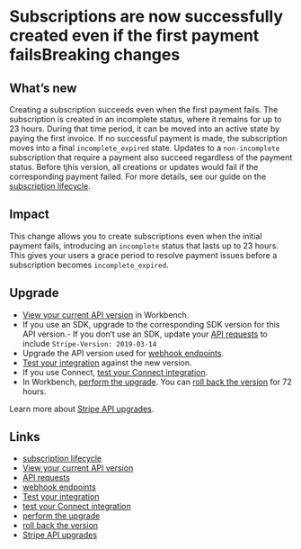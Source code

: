 # Subscriptions are now successfully created even if the first payment failsBreaking changes

## What’s new

Creating a subscription succeeds even when the first payment fails. The
subscription is created in an incomplete status, where it remains for up to 23
hours. During that time period, it can be moved into an active state by paying
the first invoice. If no successful payment is made, the subscription moves into
a final `incomplete_expired` state. Updates to a `non-incomplete` subscription
that require a payment also succeed regardless of the payment status. Before
tjhis version, all creations or updates would fail if the corresponding payment
failed. For more details, see our guide on the [subscription
lifecycle](https://docs.stripe.com/billing/subscriptions/overview#subscription-lifecycle).

## Impact

This change allows you to create subscriptions even when the initial payment
fails, introducing an `incomplete` status that lasts up to 23 hours. This gives
your users a grace period to resolve payment issues before a subscription
becomes `incomplete_expired`.

## Upgrade

- [View your current API
version](https://docs.stripe.com/upgrades#view-your-api-version-and-the-latest-available-upgrade-in-workbench)
in Workbench.
- If you use an SDK, upgrade to the corresponding SDK version for this API
version.- If you don’t use an SDK, update your [API
requests](https://docs.stripe.com/api/versioning) to include `Stripe-Version:
2019-03-14`
- Upgrade the API version used for [webhook
endpoints](https://docs.stripe.com/webhooks/versioning).
- [Test your integration](https://docs.stripe.com/testing) against the new
version.
- If you use Connect, [test your Connect
integration](https://docs.stripe.com/connect/testing).
- In Workbench, [perform the
upgrade](https://docs.stripe.com/upgrades#perform-the-upgrade). You can [roll
back the version](https://docs.stripe.com/upgrades#roll-back-your-api-version)
for 72 hours.

Learn more about [Stripe API upgrades](https://docs.stripe.com/upgrades).

## Links

- [subscription
lifecycle](https://docs.stripe.com/billing/subscriptions/overview#subscription-lifecycle)
- [View your current API
version](https://docs.stripe.com/upgrades#view-your-api-version-and-the-latest-available-upgrade-in-workbench)
- [API requests](https://docs.stripe.com/api/versioning)
- [webhook endpoints](https://docs.stripe.com/webhooks/versioning)
- [Test your integration](https://docs.stripe.com/testing)
- [test your Connect integration](https://docs.stripe.com/connect/testing)
- [perform the upgrade](https://docs.stripe.com/upgrades#perform-the-upgrade)
- [roll back the
version](https://docs.stripe.com/upgrades#roll-back-your-api-version)
- [Stripe API upgrades](https://docs.stripe.com/upgrades)